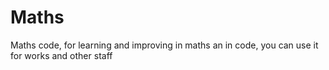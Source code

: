 # Maths
Maths code, for learning and improving in maths an in code, you can use it for works and other staff
